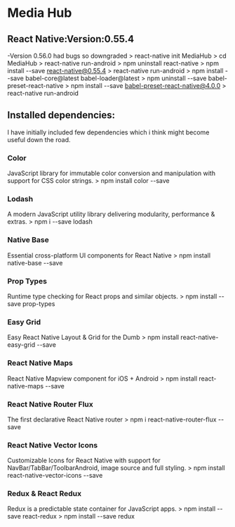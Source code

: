 # Media Hub 


## React Native:Version:0.55.4

-Version 0.56.0 had bugs so downgraded 
	> react-native init MediaHub
	> cd MediaHub
	> react-native run-android
	> npm uninstall react-native
	> npm install --save react-native@0.55.4
	> react-native run-android
	> npm install --save babel-core@latest babel-loader@latest
	> npm uninstall --save babel-preset-react-native
	> npm install --save babel-preset-react-native@4.0.0
	> react-native run-android
## Installed dependencies:
I have initially included few dependencies which i think might become useful down the road.

### Color
JavaScript library for immutable color conversion and manipulation with support for CSS color strings.
	> npm install color --save
### Lodash
A modern JavaScript utility library delivering modularity, performance & extras.
	> npm i --save lodash
### Native Base
Essential cross-platform UI components for React Native
	> npm install native-base --save
### Prop Types
Runtime type checking for React props and similar objects.
	> npm install --save prop-types
### Easy Grid
Easy React Native Layout & Grid for the Dumb
	> npm install react-native-easy-grid --save
### React Native Maps
React Native Mapview component for iOS + Android
	> npm install react-native-maps --save
### React Native Router Flux
The first declarative React Native router
	> npm i react-native-router-flux --save
### React Native Vector Icons
Customizable Icons for React Native with support for NavBar/TabBar/ToolbarAndroid, image source and full styling.
	> npm install react-native-vector-icons --save

### Redux & React Redux
Redux is a predictable state container for JavaScript apps.
	> npm install --save react-redux
	> npm install --save redux



